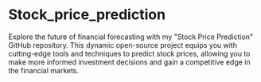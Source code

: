 # Stock_price_prediction
Explore the future of financial forecasting with my "Stock Price Prediction" GitHub repository. This dynamic open-source project equips you with cutting-edge tools and techniques to predict stock prices, allowing you to make more informed investment decisions and gain a competitive edge in the financial markets.
